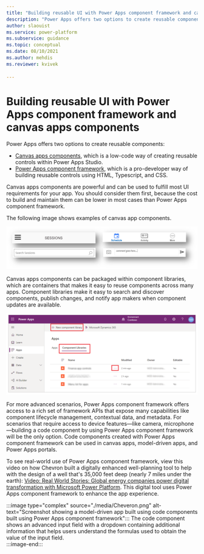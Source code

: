 ```yaml
---
title: "Building reusable UI with Power Apps component framework and canvas apps components  | MicrosoftDocs"
description: "Power Apps offers two options to create reusable components: low-code canvas components in Power Apps Studio and the Power Apps component framework."
author: slaouist
ms.service: power-platform
ms.subservice: guidance
ms.topic: conceptual
ms.date: 08/10/2021
ms.author: mehdis
ms.reviewer: kvivek 
  
---
```

# Building reusable UI with Power Apps component framework and canvas apps components

Power Apps offers two options to create reusable components:

- [Canvas apps components](/powerapps/maker/canvas-apps/create-component), which is a low-code way of creating reusable controls within Power Apps Studio. 
- [Power Apps component framework](/powerapps/developer/component-framework/overview), which is a pro-developer way of building reusable controls using HTML, Typescript, and CSS. 

Canvas apps components are powerful and can be used to fulfill most UI requirements for your app. You should consider them first, because the cost to build and maintain them can be lower in most cases than Power Apps component framework.

The following image shows examples of canvas app components.

![Screenshot of components in canvas apps like Sessions, Schedule, and Activity.](./media/components.png)

Canvas apps components can be packaged within component libraries, which are containers that makes it easy to reuse components across many apps. Component libraries make it easy to search and discover components, publish changes, and notify app makers when component updates are available.

![Screenshot of component libraries in maker portal.](./media/ComponentLibrary.png)

For more advanced scenarios, Power Apps component framework offers access to a rich set of framework APIs that expose many capabilities like component lifecycle management, contextual data, and metadata. For scenarios that require access to device features&mdash;like camera, microphone&mdash;building a code component by using Power Apps component framework will be the only option. Code components created with Power Apps component framework can be used in canvas apps, model-driven apps, and Power Apps portals.

To see real-world use of Power Apps component framework, view this video on how Chevron built a digitally enhanced well-planning tool to help with the design of a well that's 35,000 feet deep (nearly 7 miles under the earth): [Video: Real World Stories: Global energy companies power digital transformation with Microsoft Power Platform](https://youtu.be/ABcRl-lErIY?t=2050). This digital tool uses Power Apps component framework to enhance the app experience.

:::image type="complex" source="./media/Cheveron.png" alt-text="Screenshot showing a model-driven app built using code components built using Power Apps component framework":::
   The code component shows an advanced input field with a dropdown containing additional information that helps users understand the formulas used to obtain the value of the input field.  
:::image-end:::
